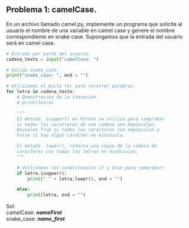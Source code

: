 ## Problema 1: camelCase.
En un archivo llamado camel.py, implemente un programa que solicite al usuario el nombre de una variable en camel case y genere el nombre correspondiente en snake case. Supongamos que la entrada del usuario será en camel case.  

```python
# Entrada por porte del usuario:
cadena_texto = input("camelCase: ")

# Salida snake_case:
print("snake_case: ", end = "")

# Utilizamos el bucle for para recorrer palabras:
for letra in cadena_texto:
    # Demostración de la iteración
    # print(letra)

    """
    El método .isupper() en Python se utiliza para comprobar 
    si todos los caracteres de una cadena son mayúsculas. 
    Devuelve True si todos los caracteres son mayúsculas y 
    False si hay algún carácter en minúscula.

    El método .lower(), retorna una copia de la cadena de 
    caracteres con todas las letras en minúsculas.
    """

    # Utilizamos los condicionales if y else para comprobar:
    if letra.isupper():
        print("_" + letra.lower(), end = "")

    else:
        print(letra, end = "")
```
Sol:  
camelCase: ***nameFirst***  
snake_case: ***name_first***  

